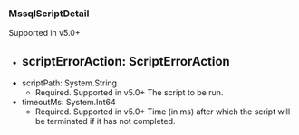 ### MssqlScriptDetail
Supported in v5.0+

- scriptErrorAction: ScriptErrorAction
  - 
- scriptPath: System.String
  - Required. Supported in v5.0+
  The script to be run.
- timeoutMs: System.Int64
  - Required. Supported in v5.0+
  Time (in ms) after which the script will be terminated if it has not completed.
